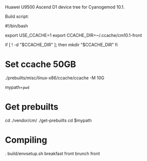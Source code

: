 Huawei U9500 Ascend D1 device tree for Cyanogemod 10.1.

Build script:

#!/bin/bash

export USE_CCACHE=1
export CCACHE_DIR=~/.ccache/cm10.1-front

if [ ! -d "$CCACHE_DIR" ]; then
    mkdir "$CCACHE_DIR"
fi

# Set ccache 50GB
./prebuilts/misc/linux-x86/ccache/ccache -M 10G

mypath=`pwd`

# Get prebuilts
cd ./vendor/cm/
./get-prebuilts
cd $mypath

# Compiling
. build/envsetup.sh
breakfast front
brunch front
